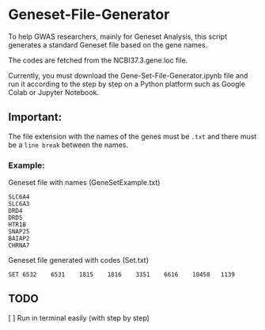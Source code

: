 # Geneset-File-Generator

To help GWAS researchers, mainly for Geneset Analysis, this script generates a standard Geneset file based on the gene names.

The codes are fetched from the NCBI37.3.gene.loc file.

Currently, you must download the Gene-Set-File-Generator.ipynb file and run it according to the step by step on a Python platform such as Google Colab or Jupyter Notebook.

## **Important:** 
The file extension with the names of the genes must be `.txt` and there must be a `line break` between the names.

### Example:

Geneset file with names (GeneSetExample.txt)
````
SLC6A4
SLC6A3
DRD4
DRD5
HTR1B
SNAP25
BAIAP2
CHRNA7
````
Geneset file generated with codes (Set.txt)
````
SET	6532	6531	1815	1816	3351	6616	10458	1139
````

## TODO

[ ] Run in terminal easily (with step by step)
